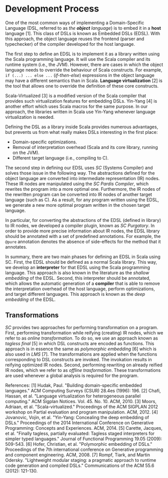 Development Process
===================

One of the most common ways of implementing a Domain-Specific Language (DSL, referred to as _the **object** language_) is to embed it in a **host** language [1]. This class of DSLs is known as Embedded DSLs (EDSL). With this approach, the object language reuses the frontend (parser and typechecker) of the compiler developed for the host language. 

The first step to define an EDSL is to implement it as a library written using the Scala programming language. It will use the Scala compiler and its runtime system (i.e., the JVM). However, there are cases in which the object language needs to override the behaviour of Scala constructs. For example, `if (...) ... else ...` (*if-then-else*) expressions in the object language may have a different semantics than in Scala. **Language virtualization** [2] is the tool that allows one to override the definition of these core constructs.

Scala-Virtualized [3] is a modified version of the Scala compiler that provides such virtualization features for embedding DSLs. Yin-Yang [4] is another effort which uses Scala macros for the same purpose. In our approach, the libraries written in Scala use Yin-Yang whenever language virtualization is needed.

Defining the DSL as a library inside Scala provides numerous advantages, but prevents us from what really makes DSLs interesting in the first place:
 * Domain-specific optimizations.
 * Removal of interpretation overhead (Scala and its core library, running on the JVM).
 * Different target language (i.e., compiling to C).

The second step in defining our EDSL uses *SC* (Systems Compiler) and solves those issue in the following way. The abstractions defined for the object language are converted into intermediate representation (IR) nodes. These IR nodes are manipulated using the *SC Pardis Compiler*, which rewrites the program into a more optimal one. Furthermore, the IR nodes of the rewritten program can be converted into IR nodes of another target language (such as C). As a result, for any program written using the EDSL, we generate a new more optimal program written in the chosen target language.

In particular, for converting the abstractions of the EDSL (defined in library) to IR nodes, we developed a compiler plugin, known as *SC Purgatory*. In order to provide more precise information about IR nodes, the EDSL library should be annotated with a set of predefined annotations. For example, the `@pure` annotation denotes the absence of side-effects for the method that it annotates.

In summary, there are two main phases for defining an EDSL in Scala using SC. First, the EDSL should be defined as a normal Scala library. This way, we develop an **interpreter** for that EDSL using the Scala programming language. This approach is also known in the literature as the *shallow embedding* of the EDSL. Second, this interpreter should be annotated, which allows the automatic generation of a **compiler** that is able to remove the interpretation overhead of the host language, perform optimizations, and target different languages. This approach is known as the *deep embedding* of the EDSL.

## Transformations

*SC* provides two approaches for performing transformation on a program. First, performing transformation while reifying (creating) IR nodes, 
which we refer to as *online transformation*. 
To do so, we use an approach known as *tagless final* [5] in which DSL constructs are encoded as functions.
This approach is in essence the same as *polymorphic embedding* [6] which is also used in *LMS* [7].
The transformations are applied when the functions corresponding to DSL constructs are invoked. The invokation results in reifying optimized IR nodes.
Second, performing rewriting on already reified IR nodes, which we refer to as *offline trasformation*. These transformations
are used whenever a global analysis is required for the program.

References:
[1] Hudak, Paul. "Building domain-specific embedded languages." ACM Computing Surveys (CSUR) 28.4es (1996): 196.
[2] Chafi, Hassan, et al. "Language virtualization for heterogeneous parallel computing." ACM Sigplan Notices. Vol. 45. No. 10. ACM, 2010.
[3] Moors, Adriaan, et al. "Scala-virtualized." Proceedings of the ACM SIGPLAN 2012 workshop on Partial evaluation and program manipulation. ACM, 2012.
[4] Jovanovic, Vojin, et al. "Yin-Yang: Concealing the deep embedding of DSLs." Proceedings of the 2014 International Conference on Generative Programming: Concepts and Experiences. ACM, 2014.
[5] Carette, Jacques, et al. "Finally tagless, partially evaluated: Tagless staged interpreters for simpler typed languages." Journal of Functional Programming 19.05 (2009): 509-543.
[6] Hofer, Christian, et al. "Polymorphic embedding of DSLs." Proceedings of the 7th international conference on Generative programming and component engineering. ACM, 2008.
[7] Rompf, Tiark, and Martin Odersky. "Lightweight modular staging: a pragmatic approach to runtime code generation and compiled DSLs." Communications of the ACM 55.6 (2012): 121-130.
